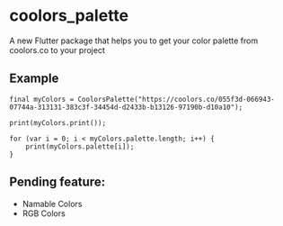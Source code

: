 # coolors_palette

A new Flutter package that helps you to get your color palette from coolors.co to your project

## Example


    final myColors = CoolorsPalette("https://coolors.co/055f3d-066943-07744a-313131-383c3f-34454d-d2433b-b13126-97190b-d10a10");

    print(myColors.print());

    for (var i = 0; i < myColors.palette.length; i++) {
	    print(myColors.palette[i]);
    }
    

## Pending feature: 
* Namable Colors
* RGB Colors
